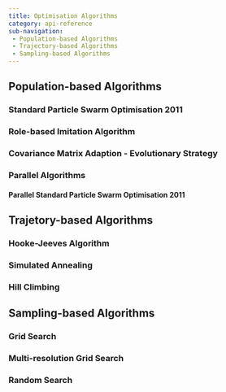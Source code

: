 ```yaml
---
title: Optimisation Algorithms
category: api-reference
sub-navigation:
 - Population-based Algorithms
 - Trajectory-based Algorithms
 - Sampling-based Algorithms
---
```


<h2 id="population-based-algorithms">Population-based Algorithms</h2>

<h3 id="standard-particle-swarm-optimisation-2011">Standard Particle Swarm Optimisation 2011</h3>

<h3 id="role-based-imitation-algorithm">Role-based Imitation Algorithm</h3>

<h3 id="covariance-matrix-adaption-evolutionary-strategy">Covariance Matrix Adaption - Evolutionary Strategy</h3>

<h3 id="parallel-algorithms">Parallel Algorithms</h3>

<h4 id="parallel-standard-particle-swarm-optimisation-2011">Parallel Standard Particle Swarm Optimisation 2011</h4>

<h2 id="trajectory-based-algorithms">Trajetory-based Algorithms</h2>

<h3 id="hooke-jeeves-algorithm">Hooke-Jeeves Algorithm</h3>

<h3 id="simulated-annealing">Simulated Annealing</h3>

<h3 id="hill-climbing">Hill Climbing</h3>

<h2 id="sampling-based-algorithms">Sampling-based Algorithms</h2>

<h3 id="grid-search">Grid Search</h3>

<h3 id="multi-resolution-grid-search">Multi-resolution Grid Search</h3>

<h3 id="random-search">Random Search</h3>